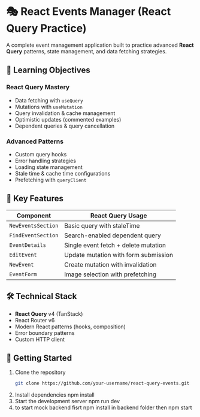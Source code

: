 # 🎭 React Events Manager (React Query Practice)

A complete event management application built to practice advanced **React Query** patterns, state management, and data fetching strategies.

## 🎯 Learning Objectives

### **React Query Mastery**
- Data fetching with `useQuery`
- Mutations with `useMutation`
- Query invalidation & cache management
- Optimistic updates (commented examples)
- Dependent queries & query cancellation

### **Advanced Patterns**
- Custom query hooks
- Error handling strategies
- Loading state management
- Stale time & cache time configurations
- Prefetching with `queryClient`

## 🧩 Key Features

| Component | React Query Usage |
|-----------|-------------------|
| `NewEventsSection` | Basic query with staleTime |
| `FindEventSection` | Search-enabled dependent query |
| `EventDetails` | Single event fetch + delete mutation |
| `EditEvent` | Update mutation with form submission |
| `NewEvent` | Create mutation with invalidation |
| `EventForm` | Image selection with prefetching |

## 🛠️ Technical Stack

- **React Query** v4 (TanStack)
- React Router v6
- Modern React patterns (hooks, composition)
- Error boundary patterns
- Custom HTTP client


## 🚀 Getting Started

1. Clone the repository
   ```bash
   git clone https://github.com/your-username/react-query-events.git
2. Install dependencies
   npm install
3. Start the development server
   npm run dev
4. to start mock backend
   fisrt npm install in backend folder then npm start

